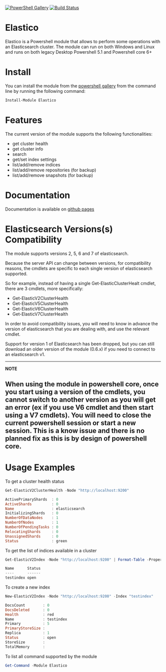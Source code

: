 [![PowerShell Gallery](https://img.shields.io/powershellgallery/v/elastico.svg?style=flat)](https://www.powershellgallery.com/packages/Elastico)
[![Build Status](https://luigigrilli.visualstudio.com/elastico/_apis/build/status/gigi81.elastico?branchName=master)](https://luigigrilli.visualstudio.com/elastico/_build/latest?definitionId=7&branchName=master)

# Elastico

Elastico is a Powershell module that allows to perform some operations with an Elasticsearch cluster. The module can run on both Windows and Linux and runs on both legacy Desktop Powershell 5.1 and Powershell core 6+

Install
============

You can install the module from the [powershell gallery](https://www.powershellgallery.com/packages/Elastico) from the command line by running the following command:
```powershell
Install-Module Elastico
```

Features
============

The current version of the module supports the following functionalities:
- get cluster health
- get cluster info
- search
- get/set index settings
- list/add/remove indices
- list/add/remove repositories (for backup)
- list/add/remove snapshots (for backup)

Documentation
============

Documentation is available on [github pages](https://gigi81.github.io/elastico/#Get-ElasticClusterHealth)

Elasticsearch Versions(s) Compatibility
============

The module supports versions 2, 5, 6 and 7 of elasticsearch.

Because the server API can change between versions, for compatibility reasons, the cmdlets are specific to each single version of elasticsearch supported.

So for example, instead of having a single Get-ElasticClusterHealt cmdlet, there are 3 cmdlets, more specifically:
- Get-ElasticV2ClusterHealth
- Get-ElasticV5ClusterHealth
- Get-ElasticV6ClusterHealth
- Get-ElasticV7ClusterHealth

In order to avoid compatibility issues, you will need to know in advance the version of elasticsearch that you are dealing with, and use the relevant cmdlet.

Support for version 1 of Elasticsearch has been dropped, but you can still download an older version of the module (0.6.x) if you need to connect to an elasticsearch v1.

---
**NOTE**

When using the module in powershell core, once you start using a version of the cmdlets, you cannot switch to another version as you will get an error (ex if you use V6 cmdlet and then start using a V7 cmdlets). You will need to close the current powershell session or start a new session.
This is a know issue and there is no planned fix as this is by design of powershell core.
---


Usage Examples
============

To get a cluster health status

```powershell
Get-ElasticV2ClusterHealth -Node "http://localhost:9200"

ActivePrimaryShards  : 0
ActiveShards         : 0
Name                 : elasticsearch
InitializingShards   : 0
NumberOfDataNodes    : 1
NumberOfNodes        : 1
NumberOfPendingTasks : 0
RelocatingShards     : 0
UnassignedShards     : 0
Status               : green
```

To get the list of indices available in a cluster

```powershell
Get-ElasticV2Index -Node "http://localhost:9200" | Format-Table -Property Name,Status

Name      Status
----      ------
testindex open
```

To create a new index

```powershell
New-ElasticV2Index -Node "http://localhost:9200" -Index "testindex"

DocsCount        : 0
DocsDeleted      : 0
Health           : red
Name             : testindex
Primary          : 5
PrimaryStoreSize :
Replica          : 1
Status           : open
StoreSize        :
TotalMemory      :
```

To list all command supported by the module

```powershell
Get-Command -Module Elastico
```
